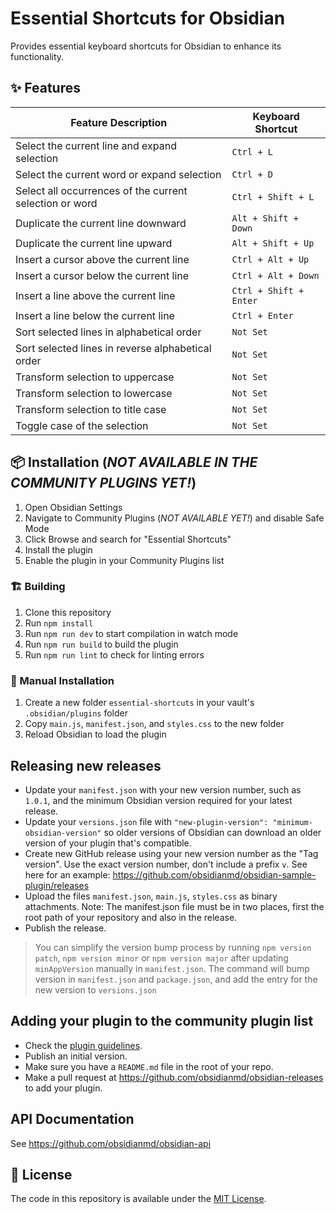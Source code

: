 # Essential Shortcuts for Obsidian

Provides essential keyboard shortcuts for Obsidian to enhance its functionality.

## ✨ Features

| Feature Description                                     | Keyboard Shortcut      |
| ------------------------------------------------------- | ---------------------- |
| Select the current line and expand selection            | `Ctrl + L`             |
| Select the current word or expand selection             | `Ctrl + D`             |
| Select all occurrences of the current selection or word | `Ctrl + Shift + L`     |
| Duplicate the current line downward                     | `Alt + Shift + Down`   |
| Duplicate the current line upward                       | `Alt + Shift + Up`     |
| Insert a cursor above the current line                  | `Ctrl + Alt + Up`      |
| Insert a cursor below the current line                  | `Ctrl + Alt + Down`    |
| Insert a line above the current line                    | `Ctrl + Shift + Enter` |
| Insert a line below the current line                    | `Ctrl + Enter`         |
| Sort selected lines in alphabetical order               | `Not Set`              |
| Sort selected lines in reverse alphabetical order       | `Not Set`              |
| Transform selection to uppercase                        | `Not Set`              |
| Transform selection to lowercase                        | `Not Set`              |
| Transform selection to title case                       | `Not Set`              |
| Toggle case of the selection                            | `Not Set`              |

## 📦 Installation (_NOT AVAILABLE IN THE COMMUNITY PLUGINS YET!_)

1. Open Obsidian Settings
2. Navigate to Community Plugins (_NOT AVAILABLE YET!_) and disable Safe Mode
3. Click Browse and search for "Essential Shortcuts"
4. Install the plugin
5. Enable the plugin in your Community Plugins list

### 🏗️ Building

1. Clone this repository
2. Run `npm install`
3. Run `npm run dev` to start compilation in watch mode
4. Run `npm run build` to build the plugin
5. Run `npm run lint` to check for linting errors

### 📁 Manual Installation

1. Create a new folder `essential-shortcuts` in your vault's `.obsidian/plugins` folder
2. Copy `main.js`, `manifest.json`, and `styles.css` to the new folder
3. Reload Obsidian to load the plugin

## Releasing new releases

-   Update your `manifest.json` with your new version number, such as `1.0.1`, and the minimum Obsidian version required for your latest release.
-   Update your `versions.json` file with `"new-plugin-version": "minimum-obsidian-version"` so older versions of Obsidian can download an older version of your plugin that's compatible.
-   Create new GitHub release using your new version number as the "Tag version". Use the exact version number, don't include a prefix `v`. See here for an example: https://github.com/obsidianmd/obsidian-sample-plugin/releases
-   Upload the files `manifest.json`, `main.js`, `styles.css` as binary attachments. Note: The manifest.json file must be in two places, first the root path of your repository and also in the release.
-   Publish the release.

> You can simplify the version bump process by running `npm version patch`, `npm version minor` or `npm version major` after updating `minAppVersion` manually in `manifest.json`.
> The command will bump version in `manifest.json` and `package.json`, and add the entry for the new version to `versions.json`

## Adding your plugin to the community plugin list

-   Check the [plugin guidelines](https://docs.obsidian.md/Plugins/Releasing/Plugin+guidelines).
-   Publish an initial version.
-   Make sure you have a `README.md` file in the root of your repo.
-   Make a pull request at https://github.com/obsidianmd/obsidian-releases to add your plugin.

## API Documentation

See https://github.com/obsidianmd/obsidian-api

## 📜 License

The code in this repository is available under the [MIT License](LICENSE).
